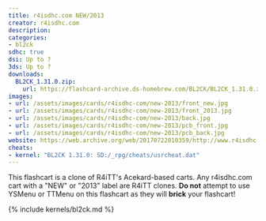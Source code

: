 ```yaml
---
title: r4isdhc.com NEW/2013
creator: r4isdhc.com
description:
categories:
- bl2ck
sdhc: true
dsi: Up to ?
3ds: Up to ?
downloads:
  BL2CK_1.31.0.zip:
    url: https://flashcard-archive.ds-homebrew.com/BL2CK/BL2CK_1.31.0.zip
images:
- url: /assets/images/cards/r4isdhc-com/new-2013/front_new.jpg
- url: /assets/images/cards/r4isdhc-com/new-2013/front_2013.jpg
- url: /assets/images/cards/r4isdhc-com/new-2013/back.jpg
- url: /assets/images/cards/r4isdhc-com/new-2013/pcb_front.jpg
- url: /assets/images/cards/r4isdhc-com/new-2013/pcb_back.jpg
website: https://web.archive.org/web/20170722010359/http://www.r4isdhc.hk/index.htm
cheats:
- kernel: "BL2CK 1.31.0: SD:/_rpg/cheats/usrcheat.dat"
---
```


This flashcart is a clone of R4iTT's Acekard-based carts. Any r4isdhc.com cart with a "NEW" or "2013" label are R4iTT clones. **Do not** attempt to use YSMenu or TTMenu on this flashcart as they will **brick** your flashcart!

{% include kernels/bl2ck.md %}